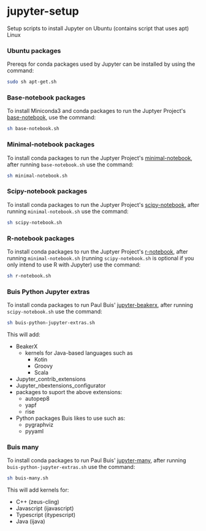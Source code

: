 # jupyter-setup
Setup scripts to install Jupyter on Ubuntu (contains script that uses apt) Linux

### Ubuntu packages 
Prereqs for conda packages used by Jupyter can be installed by using the command:

```bash
sudo sh apt-get.sh
```

### Base-notebook packages
To install Miniconda3 and conda packages to run the Juptyer Project's
[base-notebook](https://github.com/jupyter/docker-stacks/tree/master/base-notebook),
use  the command:

```bash
sh base-notebook.sh
```

### Minimal-notebook packages
To install conda packages to run the Juptyer Project's
[minimal-notebook](https://github.com/jupyter/docker-stacks/tree/master/minimal-notebook),
after running <code>base-notebook.sh</code> use the command:

```bash
sh minimal-notebook.sh
```

### Scipy-notebook packages
To install conda packages to run the Juptyer Project's
[scipy-notebook](https://github.com/jupyter/docker-stacks/tree/master/scipy-notebook),
after running <code>minimal-notebook.sh</code> use the command:

```bash
sh scipy-notebook.sh
```

### R-notebook packages
To install conda packages to run the Juptyer Project's
[r-notebook](https://github.com/jupyter/docker-stacks/tree/master/r-notebook),
after running <code>minimal-notebook.sh</code> (running <code>scipy-notebook.sh</code>
is optional if you only intend to use R with Jupyter) use the command:

```bash
sh r-notebook.sh
```

### Buis Python Jupyter extras
To install conda packages to run Paul Buis'
[jupyter-beakerx](https://github.com/paulbuis/jupyter-beakerx),
after running <code>scipy-notebook.sh</code> use the command:

```bash
sh buis-python-jupyter-extras.sh
```

This will add:
* BeakerX
  * kernels for Java-based languages such as
    * Kotin
    * Groovy
    * Scala
* Jupyter_contrib_extensions
* Jupyter_nbextensions_configurator
* packages to suport the above extensions:
  * autopep8
  * yapf
  * rise
* Python packages Buis likes to use such as:
  * pygraphviz
  * pyyaml
  
 ### Buis many
To install conda packages to run Paul Buis'
[jupyter-many](https://github.com/paulbuis/jupyter-many),
after running <code>buis-python-jupyter-extras.sh</code> use the command:

```bash
sh buis-many.sh
```
This will add kernels for:
* C++ (zeus-cling)
* Javascript (ijavascript)
* Typescript (itypescript)
* Java (ijava)
